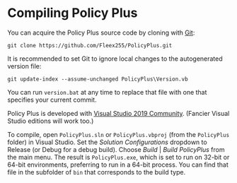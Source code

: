 # Compiling Policy Plus
You can acquire the Policy Plus source code by cloning with [Git](https://git-scm.com/):

    git clone https://github.com/Fleex255/PolicyPlus.git
	
It is recommended to set Git to ignore local changes to the autogenerated version file:

    git update-index --assume-unchanged PolicyPlus\Version.vb
	
You can run `version.bat` at any time to replace that file with one that specifies your current commit.

Policy Plus is developed with [Visual Studio 2019 Community](https://visualstudio.microsoft.com/vs/community/). (Fancier Visual Studio editions will work too.)

To compile, open `PolicyPlus.sln` or `PolicyPlus.vbproj` (from the `PolicyPlus` folder) in Visual Studio. Set the *Solution Configurations* dropdown to Release (or Debug for a debug build).
Choose *Build* | *Build PolicyPlus* from the main menu. The result is `PolicyPlus.exe`, which is set to run on 32-bit or 64-bit environments, preferring to run in a 64-bit process.
You can find that file in the subfolder of `bin` that corresponds to the build type.